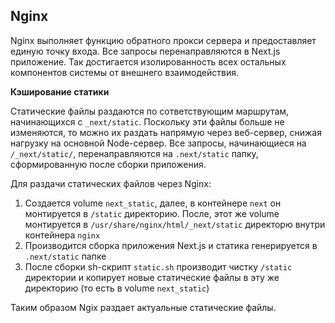 ## Nginx

Nginx выполняет функцию обратного прокси сервера и предоставляет единую точку входа. Все запросы перенаправляются в Next.js приложение. Так достигается изолированность всех остальных компонентов системы от внешнего взаимодействия.

**Кэширование статики**

Статические файлы раздаются по сответствующим маршрутам, начинающихся с `_next/static`. Поскольку эти файлы больше не изменяются, то можно их раздать напрямую через веб-сервер, снижая нагрузку на основной Node-сервер. Все запросы, начинающиеся на `/_next/static/`, перенаправляются на `.next/static` папку, сформированную после сборки приложения.

Для раздачи статических файлов через Nginx:

1. Создается volume `next_static`, далее, в контейнере `next` он монтируется в `/static` директорию. После, этот же volume монтируется в `/usr/share/nginx/html/_next/static` директорю внутри контейнера `nginx`
2. Производится сборка приложения Next.js и статика генерируется в `.next/static` папке
3. После сборки sh-скрипт `static.sh` производит чистку `/static` директории и копирует новые статические файлы в эту же директорию (то есть в volume `next_static`)

Таким образом Ngix раздает актуальные статические файлы.
